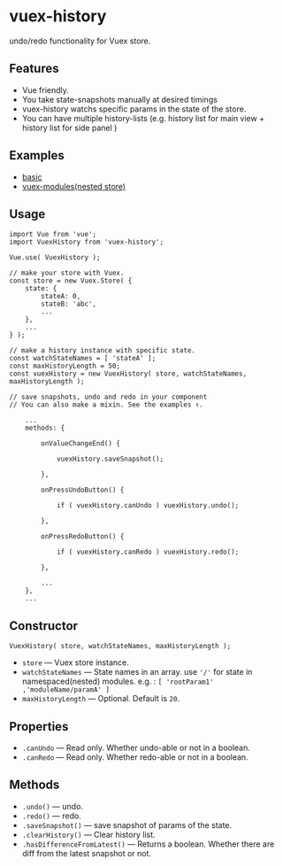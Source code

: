 # vuex-history

undo/redo functionality for Vuex store.

## Features

- Vue friendly.
- You take state-snapshots manually at desired timings
- vuex-history watchs specific params in the state of the store.
- You can have multiple history-lists (e.g. history list for main view + history list for side panel )


## Examples

- [basic](https://yomotsu.github.io/vuex-history/examples/basic.html)
- [vuex-modules(nested store)](https://yomotsu.github.io/vuex-history/examples/vuex-modules.html)

## Usage

```
import Vue from 'vue';
import VuexHistory from 'vuex-history';

Vue.use( VuexHistory );

// make your store with Vuex.
const store = new Vuex.Store( {
	state: {
		stateA: 0,
		stateB: 'abc',
		...
	},
	...
} );

// make a history instance with specific state.
const watchStateNames = [ 'stateA' ];
const maxHistoryLength = 50;
const vuexHistory = new VuexHistory( store, watchStateNames, maxHistoryLength );

// save snapshots, undo and redo in your component
// You can also make a mixin. See the examples ↑.

	...
	methods: {

		onValueChangeEnd() {

			vuexHistory.saveSnapshot();

		},

		onPressUndoButton() {

			if ( vuexHistory.canUndo ) vuexHistory.undo();

		},

		onPressRedoButton() {

			if ( vuexHistory.canRedo ) vuexHistory.redo();

		},

		...
	},
	...
```

## Constructor

```
VuexHistory( store, watchStateNames, maxHistoryLength );
```

- `store` — Vuex store instance.
- `watchStateNames` — State names in an array. use `'/'` for state in namespaced(nested) modules.
  e.g. : `[ 'rootParam1' ,'moduleName/paramA' ]`
- `maxHistoryLength` — Optional. Default is `20`.

## Properties

- `.canUndo` — Read only. Whether undo-able or not in a boolean.
- `.canRedo` — Read only. Whether redo-able or not in a boolean.

## Methods

- `.undo()` — undo.
- `.redo()` — redo.
- `.saveSnapshot()` — save snapshot of params of the state.
- `.clearHistory()` — Clear history list.
- `.hasDifferenceFromLatest()` — Returns a boolean. Whether there are diff from the latest snapshot or not.
